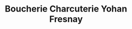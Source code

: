 ---
title: "Boucherie Charcuterie Yohan Fresnay"
url: /le-mesnil-esnard/boucherie-charcuterie-yohan-fresnay/
shop: boucherie
---